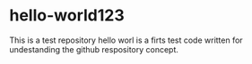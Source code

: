 # hello-world123
This is a test repository
hello worl is a firts test code written for undestanding the github respository concept.
